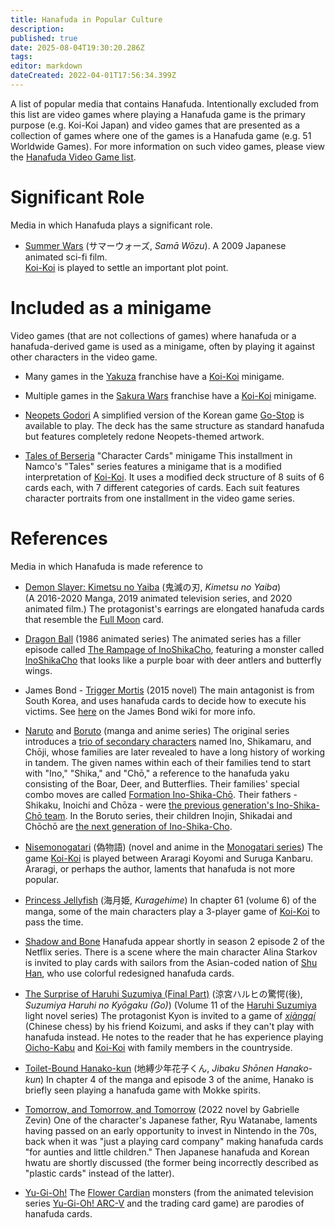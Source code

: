 ```yaml
---
title: Hanafuda in Popular Culture
description: 
published: true
date: 2025-08-04T19:30:20.286Z
tags: 
editor: markdown
dateCreated: 2022-04-01T17:56:34.399Z
---
```


A list of popular media that contains Hanafuda. Intentionally excluded from this list are video games where playing a Hanafuda game is the primary purpose (e.g. Koi-Koi Japan) and video games that are presented as a collection of games where one of the games is a Hanafuda game (e.g. 51 Worldwide Games). For more information on such video games, please view the [Hanafuda Video Game list](/en/hanafuda/video-games).

# Significant Role
Media in which Hanafuda plays a significant role.

* [Summer Wars](https://en.wikipedia.org/wiki/Summer_Wars) (サマーウォーズ, <i>Samā Wōzu</i>).
  A 2009 Japanese animated sci-fi film.  
  [Koi-Koi](/en/hanafuda/games/koi-koi) is played to settle an important plot point.
  
# Included as a minigame
Video games (that are not collections of games) where hanafuda or a hanafuda-derived game is used as a minigame, often by playing it against other characters in the video game.

* Many games in the [Yakuza](https://en.wikipedia.org/wiki/Yakuza_(franchise)) franchise have a [Koi-Koi](/en/hanafuda/games/koi-koi) minigame.

* Multiple games in the [Sakura Wars](https://en.wikipedia.org/wiki/Sakura_Wars) franchise have a [Koi-Koi](/en/hanafuda/games/koi-koi) minigame.

* [Neopets Godori](http://www.neopets.com/games/godori/index.phtml)
  A simplified version of the Korean game [Go-Stop](/en/hanafuda/games/go-stop) is available to play. The deck has the same structure as standard hanafuda but features completely redone Neopets-themed artwork.

* [Tales of Berseria](https://en.wikipedia.org/wiki/Tales_of_Berseria) "Character Cards" minigame
	This installment in Namco's "Tales" series features a minigame that is a modified interpretation of [Koi-Koi](/en/hanafuda/games/koi-koi). It uses a modified deck structure of 8 suits of 6 cards each, with 7 different categories of cards. Each suit features character portraits from one installment in the video game series.

# References
Media in which Hanafuda is made reference to

* [Demon Slayer: Kimetsu no Yaiba](https://en.wikipedia.org/wiki/Demon_Slayer:_Kimetsu_no_Yaiba) (鬼滅の刃, *Kimetsu no Yaiba*)  
  (A 2016-2020 Manga, 2019 animated television series, and 2020 animated film.)
  The protagonist's earrings are elongated hanafuda cards that resemble the [Full Moon](/en/hanafuda/suits/susuki-grass#full-moon) card.
  
* [Dragon Ball](https://en.wikipedia.org/wiki/Dragon_Ball) (1986 animated series)
  The animated series has a filler episode called [The Rampage of InoShikaCho](https://dragonball.fandom.com/wiki/The_Rampage_of_InoShikaCho), featuring a monster called [InoShikaCho](https://dragonball.fandom.com/wiki/InoShikaCho) that looks like a purple boar with deer antlers and butterfly wings.

* James Bond - [Trigger Mortis](https://en.wikipedia.org/wiki/Trigger_Mortis) (2015 novel)
  The main antagonist is from South Korea, and uses hanafuda cards to decide how to execute his victims. See [here](https://jamesbond.fandom.com/wiki/Hanafuda) on the James Bond wiki for more info.

* [Naruto](https://en.wikipedia.org/wiki/Naruto) and [Boruto](https://en.wikipedia.org/wiki/Boruto)
  (manga and anime series)
  The original series introduces a [trio of secondary characters](https://naruto.fandom.com/wiki/Team_10_(Asuma)) named Ino, Shikamaru, and Chōji, whose families are later revealed to have a long history of working in tandem. The given names within each of their families tend to start with "Ino," "Shika," and "Chō," a reference to the hanafuda yaku consisting of the Boar, Deer, and Butterflies. Their families' special combo moves are called [Formation Ino-Shika-Chō](https://naruto.fandom.com/wiki/Formation_Ino%E2%80%93Shika%E2%80%93Ch%C5%8D).
  Their fathers - Shikaku, Inoichi and Chōza - were [the previous generation's Ino-Shika-Chō team](https://naruto.fandom.com/wiki/Ino%E2%80%93Shika%E2%80%93Ch%C5%8D_(15th)). In the Boruto series, their children Inojin, Shikadai and Chōchō are [the next generation of Ino-Shika-Cho](https://naruto.fandom.com/wiki/Team_10_(Moegi)).
  
* [Nisemonogatari](https://bakemonogatari.fandom.com/wiki/Nisemonogatari) (偽物語)
  (novel and anime in the [Monogatari series](https://en.wikipedia.org/wiki/Monogatari_(series)))
  The game [Koi-Koi](/en/hanafuda/games/koi-koi) is played between Araragi Koyomi and Suruga Kanbaru.  Araragi, or perhaps the author, laments that hanafuda is not more popular.

* [Princess Jellyfish](https://en.wikipedia.org/wiki/Princess_Jellyfish) (海月姫, *Kuragehime*)
  In chapter 61 (volume 6) of the manga, some of the main characters play a 3-player game of [Koi-Koi](/en/hanafuda/games/koi-koi) to pass the time.
  
* [Shadow and Bone](https://en.wikipedia.org/wiki/Shadow_and_Bone_(TV_series))
  Hanafuda appear shortly in season 2 episode 2 of the Netflix series. There is a scene where the main character Alina Starkov is invited to play cards with sailors from the Asian-coded nation of [Shu Han](https://thegrishaverse.fandom.com/wiki/Shu_Han), who use colorful redesigned hanafuda cards.

* [The Surprise of Haruhi Suzumiya (Final Part)](https://haruhi.fandom.com/wiki/The_Surprise_of_Haruhi_Suzumiya_(Final_Part))  (涼宮ハルヒの驚愕(後), *Suzumiya Haruhi no Kyōgaku (Go)*)
  (Volume 11 of the [Haruhi Suzumiya](https://en.wikipedia.org/wiki/Haruhi_Suzumiya) light novel series)
  The protagonist Kyon is invited to a game of [*xiàngqí*](https://en.wikipedia.org/wiki/Xiangqi) (Chinese chess) by his friend Koizumi, and asks if they can't play with hanafuda instead. He notes to the reader that he has experience playing [Oicho-Kabu](/en/hanafuda/games/oicho-kabu) and [Koi-Koi](/en/hanafuda/games/koi-koi) with family members in the countryside.

* [Toilet-Bound Hanako-kun](https://hanako-kun.fandom.com/wiki/Toilet-bound_Hanako-kun) (地縛少年花子くん, *Jibaku Shōnen Hanako-kun*)
  In chapter 4 of the manga and episode 3 of the anime, Hanako is briefly seen playing a hanafuda game with Mokke spirits.

* [Tomorrow, and Tomorrow, and Tomorrow](https://en.wikipedia.org/wiki/Tomorrow,_and_Tomorrow,_and_Tomorrow_(novel)) (2022 novel by Gabrielle Zevin)
  One of the character's Japanese father, Ryu Watanabe, laments having passed on an early opportunity to invest in Nintendo in the 70s, back when it was "just a playing card company" making hanafuda cards "for aunties and little children." Then Japanese hanafuda and Korean hwatu are shortly discussed (the former being incorrectly described as "plastic cards" instead of the latter).

* [Yu-Gi-Oh!](https://en.wikipedia.org/wiki/Yu-Gi-Oh!)
  The [Flower Cardian](https://yugioh.fandom.com/wiki/Flower_Cardian) monsters (from the animated television series [Yu-Gi-Oh! ARC-V](https://en.wikipedia.org/wiki/Yu-Gi-Oh!_Arc-V) and the trading card game) are parodies of hanafuda cards.
